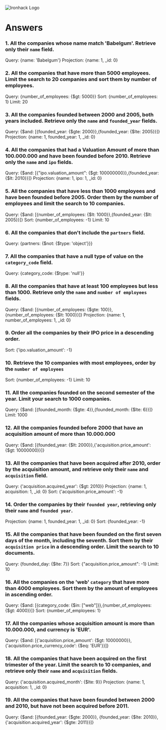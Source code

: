 ![Ironhack Logo](https://i.imgur.com/1QgrNNw.png)

# Answers

### 1. All the companies whose name match 'Babelgum'. Retrieve only their `name` field.

Query: {name: 'Babelgum'}
Projection: {name: 1, \_id: 0}

### 2. All the companies that have more than 5000 employees. Limit the search to 20 companies and sort them by **number of employees**.

Query: {number_of_employees: {$gt: 5000}}
Sort: {number_of_employees: 1}
Limit: 20

### 3. All the companies founded between 2000 and 2005, both years included. Retrieve only the `name` and `founded_year` fields.

Query: {$and: [{founded_year: {$gte: 2000}},{founded_year: {$lte: 2005}}]}
Projection: {name: 1, founded_year: 1, \_id: 0}

### 4. All the companies that had a Valuation Amount of more than 100.000.000 and have been founded before 2010. Retrieve only the `name` and `ipo` fields.

Query: {$and: [{"ipo.valuation_amount": {$gt: 100000000}},{founded_year: {$lt: 2010}}]}
Projection: {name: 1, ipo: 1, \_id: 0}

### 5. All the companies that have less than 1000 employees and have been founded before 2005. Order them by the number of employees and limit the search to 10 companies.

Query: {$and: [{number_of_employees: {$lt: 1000}},{founded_year: {$lt: 2005}}]}
Sort: {number_of_employees: -1}
Limit: 10

### 6. All the companies that don't include the `partners` field.

Query: {partners: {$not: {$type: 'object'}}}

### 7. All the companies that have a null type of value on the `category_code` field.

Query: {category_code: {$type: 'null'}}

### 8. All the companies that have at least 100 employees but less than 1000. Retrieve only the `name` and `number of employees` fields.

Query: {$and: [{number_of_employees: {$gte: 100}},{number_of_employees: {$lt: 1000}}]}
Projection: {name: 1, number_of_employees: 1, \_id: 0}

### 9. Order all the companies by their IPO price in a descending order.

Sort: {'ipo.valuation_amount': -1}

### 10. Retrieve the 10 companies with most employees, order by the `number of employees`

Sort: {number_of_employees: -1}
Limit: 10

### 11. All the companies founded on the second semester of the year. Limit your search to 1000 companies.

Query: {$and: [{founded_month: {$gte: 4}},{founded_month: {$lte: 6}}]}
Limit: 1000

### 12. All the companies founded before 2000 that have an acquisition amount of more than 10.000.000

Query: {$and: [{founded_year: {$lt: 2000}},{'acquisition.price_amount': {$gt: 10000000}}]}

### 13. All the companies that have been acquired after 2010, order by the acquisition amount, and retrieve only their `name` and `acquisition` field.

Query: {'acquisition.acquired_year': {$gt: 2010}}
Projection: {name: 1, acquisition: 1, \_id: 0}
Sort: {'acquisition.price_amount': -1}

### 14. Order the companies by their `founded year`, retrieving only their `name` and `founded year`.

Projection: {name: 1, founded_year: 1, \_id: 0}
Sort: {founded_year: -1}

### 15. All the companies that have been founded on the first seven days of the month, including the seventh. Sort them by their `acquisition price` in a descending order. Limit the search to 10 documents.

Query: {founded_day: {$lte: 7}}
Sort: {"acquisition.price_amount": -1}
Limit: 10

### 16. All the companies on the 'web' `category` that have more than 4000 employees. Sort them by the amount of employees in ascending order.

Query: {$and: [{category_code: {$in: ["web"]}},{number_of_employees: {$gt: 4000}}]}
Sort: {number_of_employees: 1}

### 17. All the companies whose acquisition amount is more than 10.000.000, and currency is 'EUR'.

Query: {$and: [{'acquisition.price_amount': {$gt: 10000000}},{'acquisition.price_currency_code': {$eq: 'EUR'}}]}

### 18. All the companies that have been acquired on the first trimester of the year. Limit the search to 10 companies, and retrieve only their `name` and `acquisition` fields.

Query: {'acquisition.acquired_month': {$lte: 9}}
Projection: {name: 1, acquisition: 1, \_id: 0}

### 19. All the companies that have been founded between 2000 and 2010, but have not been acquired before 2011.

Query: {$and: [{founded_year: {$gte: 2000}}, {founded_year: {$lte: 2010}}, {'acquisition.acquired_year': {$gte: 2011}}]}
